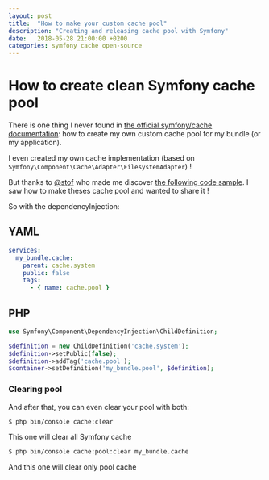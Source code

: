 ```yaml
---
layout: post
title:  "How to make your custom cache pool"
description: "Creating and releasing cache pool with Symfony"
date:   2018-05-28 21:00:00 +0200
categories: symfony cache open-source
---
```


# How to create clean Symfony cache pool

There is one thing I never found in [the official symfony/cache documentation](https://symfony.com/doc/current/components/cache/cache_pools.html): how to create my own custom cache pool for my bundle (or my application).

I even created my own cache implementation (based on `Symfony\Component\Cache\Adapter\FilesystemAdapter`) !

But thanks to [@stof](https://github.com/stof) who made me discover [the following code sample](https://github.com/Incenteev/hashed-asset-bundle/blob/master/src/Resources/config/cache.xml#L35).
I saw how to make theses cache pool and wanted to share it !

So with the dependencyInjection:
## YAML

```yaml
services:
  my_bundle.cache:
    parent: cache.system
    public: false
    tags:
      - { name: cache.pool }
```

## PHP

```php
use Symfony\Component\DependencyInjection\ChildDefinition;

$definition = new ChildDefinition('cache.system');
$definition->setPublic(false);
$definition->addTag('cache.pool');
$container->setDefinition('my_bundle.pool', $definition);
```

### Clearing pool

And after that, you can even clear your pool with both:
```bash
$ php bin/console cache:clear
```
This one will clear all Symfony cache

```bash
$ php bin/console cache:pool:clear my_bundle.cache
```
And this one will clear only pool cache
